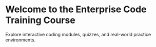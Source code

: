 # Welcome to the Enterprise Code Training Course

Explore interactive coding modules, quizzes, and real-world practice environments.